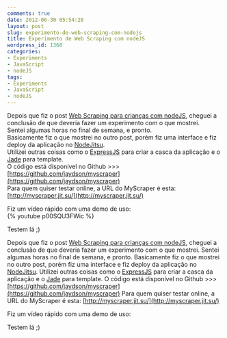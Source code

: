 ```yaml
---
comments: true
date: 2012-06-30 05:54:28
layout: post
slug: experimento-de-web-scraping-com-nodejs
title: Experimento de Web Scraping com nodeJS
wordpress_id: 1368
categories:
- Experiments
- JavaScript
- nodeJS
tags:
- Experiments
- JavaScript
- nodeJS
---
```


Depois que fiz o post [Web Scraping para crianças com nodeJS](http://jaydson.org/web-scraping-para-criancas-com-nodejs/), cheguei a conclusão de que deveria fazer um experimento com o que mostrei.  
Sentei algumas horas no final de semana, e pronto.  
Basicamente fiz o que mostrei no outro post, porém fiz uma interface e fiz deploy da aplicação no [NodeJitsu](http://nodejitsu.com/).  
Utilizei outras coisas como o [ExpressJS](http://expressjs.com) para criar a casca da aplicação e o [Jade](http://jade-lang.com/) para template.  
O código está disponível no Github >>> [https://github.com/jaydson/myscraper](https://github.com/jaydson/myscraper)  
Para quem quiser testar online, a URL do MyScraper é esta: [http://myscraper.jit.su/](http://myscraper.jit.su/)

Fiz um vídeo rápido com uma demo de uso:  
{% youtube p00SQU3FWic %}










Testem lá ;)

Depois que fiz o post [Web Scraping para crianças com nodeJS](http://jaydson.org/web-scraping-para-criancas-com-nodejs/), cheguei a conclusão de que deveria fazer um experimento com o que mostrei.
Sentei algumas horas no final de semana, e pronto.
Basicamente fiz o que mostrei no outro post, porém fiz uma interface e fiz deploy da aplicação no [NodeJitsu](http://nodejitsu.com/).
Utilizei outras coisas como o [ExpressJS](http://expressjs.com) para criar a casca da aplicação e o [Jade](http://jade-lang.com/) para template.
O código está disponível no Github >>> [https://github.com/jaydson/myscraper](https://github.com/jaydson/myscraper)
Para quem quiser testar online, a URL do MyScraper é esta: [http://myscraper.jit.su/](http://myscraper.jit.su/)

Fiz um vídeo rápido com uma demo de uso:



Testem lá ;)

